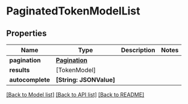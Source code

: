 # PaginatedTokenModelList

## Properties
Name | Type | Description | Notes
------------ | ------------- | ------------- | -------------
**pagination** | [**Pagination**](Pagination.md) |  | 
**results** | [TokenModel] |  | 
**autocomplete** | **[String: JSONValue]** |  | 

[[Back to Model list]](../README.md#documentation-for-models) [[Back to API list]](../README.md#documentation-for-api-endpoints) [[Back to README]](../README.md)


